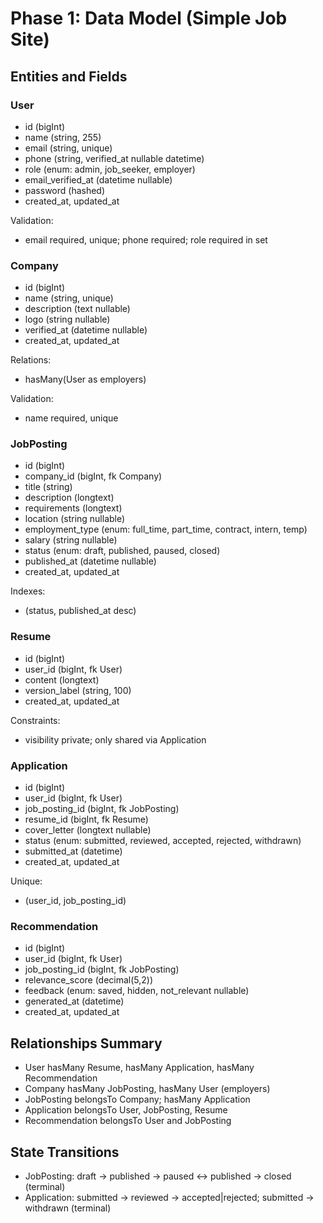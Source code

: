 # Phase 1: Data Model (Simple Job Site)

## Entities and Fields

### User
- id (bigInt)
- name (string, 255)
- email (string, unique)
- phone (string, verified_at nullable datetime)
- role (enum: admin, job_seeker, employer)
- email_verified_at (datetime nullable)
- password (hashed)
- created_at, updated_at

Validation:
- email required, unique; phone required; role required in set

### Company
- id (bigInt)
- name (string, unique)
- description (text nullable)
- logo (string nullable)
- verified_at (datetime nullable)
- created_at, updated_at

Relations:
- hasMany(User as employers)

Validation:
- name required, unique

### JobPosting
- id (bigInt)
- company_id (bigInt, fk Company)
- title (string)
- description (longtext)
- requirements (longtext)
- location (string nullable)
- employment_type (enum: full_time, part_time, contract, intern, temp)
- salary (string nullable)
- status (enum: draft, published, paused, closed)
- published_at (datetime nullable)
- created_at, updated_at

Indexes:
- (status, published_at desc)

### Resume
- id (bigInt)
- user_id (bigInt, fk User)
- content (longtext)
- version_label (string, 100)
- created_at, updated_at

Constraints:
- visibility private; only shared via Application

### Application
- id (bigInt)
- user_id (bigInt, fk User)
- job_posting_id (bigInt, fk JobPosting)
- resume_id (bigInt, fk Resume)
- cover_letter (longtext nullable)
- status (enum: submitted, reviewed, accepted, rejected, withdrawn)
- submitted_at (datetime)
- created_at, updated_at

Unique:
- (user_id, job_posting_id)

### Recommendation
- id (bigInt)
- user_id (bigInt, fk User)
- job_posting_id (bigInt, fk JobPosting)
- relevance_score (decimal(5,2))
- feedback (enum: saved, hidden, not_relevant nullable)
- generated_at (datetime)
- created_at, updated_at

## Relationships Summary
- User hasMany Resume, hasMany Application, hasMany Recommendation
- Company hasMany JobPosting, hasMany User (employers)
- JobPosting belongsTo Company; hasMany Application
- Application belongsTo User, JobPosting, Resume
- Recommendation belongsTo User and JobPosting

## State Transitions
- JobPosting: draft → published → paused ↔ published → closed (terminal)
- Application: submitted → reviewed → accepted|rejected; submitted → withdrawn (terminal)


